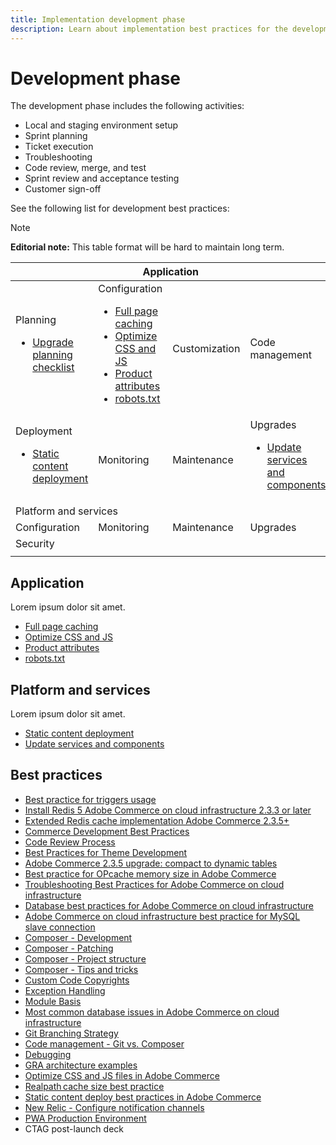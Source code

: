 ```yaml
---
title: Implementation development phase
description: Learn about implementation best practices for the development phase of Adobe Commerce projects.
---
```


# Development phase

The development phase includes the following activities:

- Local and staging environment setup
- Sprint planning
- Ticket execution
- Troubleshooting
- Code review, merge, and test
- Sprint review and acceptance testing
- Customer sign-off

See the following list for development best practices:

>[!NOTE]
>
>**Editorial note:** This table format will be hard to maintain long term.


<table style="table-layout:auto">
<thead>
  <tr>
    <th colspan="4">Application</th>
  </tr>
</thead>
<tbody>
  <tr>
    <td>Planning
      <ul>
        <li><a href="https://support.magento.com/hc/en-us/articles/360057968951%E2%80%8B">Upgrade planning checklist</li>
      </ul>
    </td>
    <td>Configuration
      <ul>
        <li><a href="https://developer.adobe.com/commerce/php/development/cache/page/public-content/">Full page caching</li>
        <li><a href="https://support.magento.com/hc/en-us/articles/360044482152%E2%80%8B">Optimize CSS and JS</li>
        <li><a href="https://support.magento.com/hc/en-us/articles/360048256612%E2%80%8B">Product attributes</></li>
        <li><a href="https://support.magento.com/hc/en-us/articles/360048754931%E2%80%8B">robots.txt</li>
      </ul>
    </td>
    <td>Customization</td>
    <td>Code management</td>
  </tr>
  <tr>
    <td>Deployment
      <ul>
        <li><a href="https://devdocs.magento.com/cloud/deploy/static-content-deployment.html">Static content deployment</li>
      </ul>
    </td>
    <td>Monitoring</td>
    <td>Maintenance</td>
    <td>Upgrades
      <ul>
        <li><a href="https://support.magento.com/hc/en-us/articles/360048603692%E2%80%8B">Update services and components</li>
      </ul>
    </td>
  </tr>
  <tr>
    <td colspan="4">Platform and services</td>
  </tr>
  <tr>
    <td>Configuration</td>
    <td>Monitoring</td>
    <td>Maintenance</td>
    <td>Upgrades</td>
  </tr>
  <tr>
    <td colspan="4">Security</td>
  </tr>
  <tr>
    <td></td>
    <td></td>
    <td></td>
    <td></td>
  </tr>
</tbody>
</table>

## Application

Lorem ipsum dolor sit amet.

- [Full page caching](https://developer.adobe.com/commerce/php/development/cache/page/public-content/)
- [Optimize CSS and JS](https://support.magento.com/hc/en-us/articles/360044482152%E2%80%8B)
- [Product attributes](https://support.magento.com/hc/en-us/articles/360048256612%E2%80%8B)
- [robots.txt](https://support.magento.com/hc/en-us/articles/360048754931%E2%80%8B)

## Platform and services

Lorem ipsum dolor sit amet.

- [Static content deployment](https://devdocs.magento.com/cloud/deploy/static-content-deployment.html)
- [Update services and components](https://support.magento.com/hc/en-us/articles/360048603692%E2%80%8B)

## Best practices

- [Best practice for triggers usage​](https://support.magento.com/hc/en-us/articles/360048050352%E2%80%8B)
- [Install Redis 5 Adobe Commerce on cloud infrastructure 2.3.3 or later​](https://support.magento.com/hc/en-us/articles/360046108412%E2%80%8B)
- [Extended Redis cache implementation Adobe Commerce 2.3.5+​](https://support.magento.com/hc/en-us/articles/360049292532%E2%80%8B)
- [Commerce Development Best Practices](https://wiki.corp.adobe.com/display/MAGPS/Commerce+Development+Best+Practices)
- [Code Review Process](https://wiki.corp.adobe.com/display/MAGPS/Code+Review+Process)
- [Best Practices for Theme Development](https://wiki.corp.adobe.com/pages/viewpage.action?spaceKey=MAGPS&title=Best+Practices+for+Theme+Development)
- [Adobe Commerce 2.3.5 upgrade: compact to dynamic tables​](https://support.magento.com/hc/en-us/articles/360048389631%E2%80%8B)
- [Best practice for OPcache memory size in Adobe Commerce​](https://support.magento.com/hc/en-us/articles/360044740812%E2%80%8B)
- [Troubleshooting Best Practices for Adobe Commerce on cloud infrastructure​](https://support.magento.com/hc/en-us/articles/360034340372%E2%80%8B)
- [Database best practices for Adobe Commerce on cloud infrastructure​](https://support.magento.com/hc/en-us/articles/360041997312%E2%80%8B)
- [Adobe Commerce on cloud infrastructure best practice for MySQL slave connection​](https://support.magento.com/hc/en-us/articles/360049045351%E2%80%8B)
- [Composer - Development](https://wiki.corp.adobe.com/display/MAGPS/Composer+-+Development)
- [Composer - Patching](https://wiki.corp.adobe.com/display/MAGPS/Composer+-+Patching)
- [Composer - Project structure](https://wiki.corp.adobe.com/display/MAGPS/Composer+-+Project+structure)
- [Composer - Tips and tricks](https://wiki.corp.adobe.com/display/MAGPS/Composer+-+Tips+and+tricks)
- [Custom Code Copyrights](https://wiki.corp.adobe.com/display/MAGPS/Custom+Code+Copyrights)
- [Exception Handling](https://wiki.corp.adobe.com/display/MAGPS/Exception+Handling)
- [Module Basis](https://wiki.corp.adobe.com/display/MAGPS/Module+Basis)
- [Most common database issues in Adobe Commerce on cloud infrastructure​](https://support.magento.com/hc/en-us/articles/360041739651%E2%80%8B)
- [Git Branching Strategy](https://wiki.corp.adobe.com/display/MAGPS/Git+Branching+Strategy)
- [Code management - Git vs. Composer](https://wiki.corp.adobe.com/display/MAGPS/Code+management+-+Git+vs.+Composer)
- [Debugging](https://wiki.corp.adobe.com/display/MAGPS/Debugging+Magento+2)
- [GRA architecture examples](https://wiki.corp.adobe.com/display/MAGPS/GRA+architecture+examples)
- [Optimize CSS and JS files in Adobe Commerce​](https://support.magento.com/hc/en-us/articles/360044482152%E2%80%8B)
- [Realpath cache size best practice​](https://support.magento.com/hc/en-us/articles/360045176771%E2%80%8B)
- [Static content deploy best practices in Adobe Commerce​](https://support.magento.com/hc/en-us/articles/360031624091%E2%80%8B)
- [New Relic - Configure notification channels](https://devdocs.magento.com/cloud/project/new-relic.html#configure-notification-channels)
- [PWA Production Environment](https://wiki.corp.adobe.com/display/MAGPS/PWA+Production+Environment)
- CTAG post-launch deck
